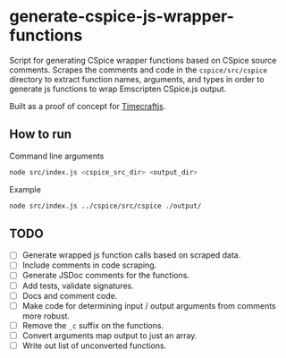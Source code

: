 # generate-cspice-js-wrapper-functions
Script for generating CSpice wrapper functions based on CSpice source comments. Scrapes the comments and code in the `cspice/src/cspice` directory to extract function names, arguments, and types in order to generate js functions to wrap Emscripten CSpice.js output.

Built as a proof of concept for [Timecraftjs](https://github.com/NASA-AMMOS/timecraftjs).

## How to run

Command line arguments

```sh
node src/index.js <cspice_src_dir> <output_dir>
```

Example

```sh
node src/index.js ../cspice/src/cspice ./output/
```

## TODO

- [ ] Generate wrapped js function calls based on scraped data.
- [ ] Include comments in code scraping.
- [ ] Generate JSDoc comments for the functions.
- [ ] Add tests, validate signatures.
- [ ] Docs and comment code.
- [ ] Make code for determining input / output arguments from comments more robust.
- [ ] Remove the `_c` suffix on the functions.
- [ ] Convert arguments map output to just an array.
- [ ] Write out list of unconverted functions.
